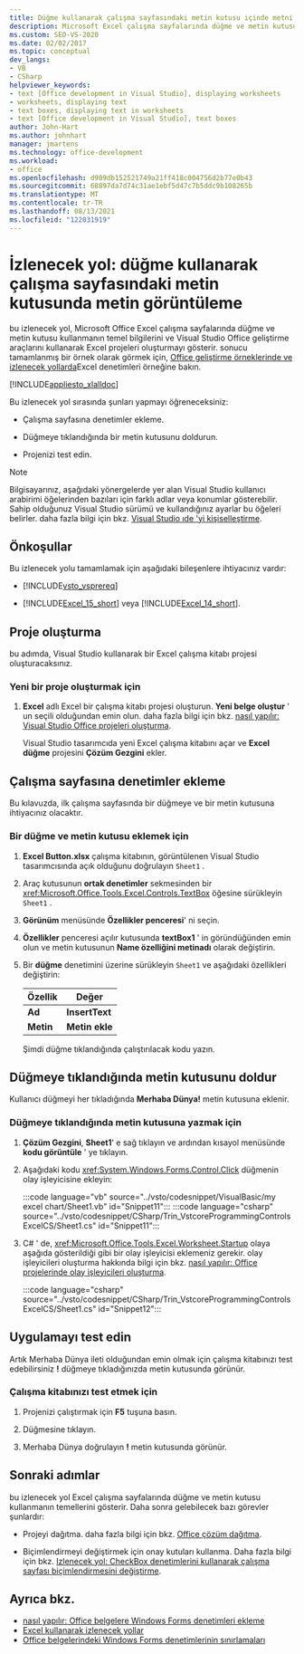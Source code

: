 ```yaml
---
title: Düğme kullanarak çalışma sayfasındaki metin kutusu içinde metni görüntüle
description: Microsoft Excel çalışma sayfalarında düğme ve metin kutusu kullanmayla ilgili temel bilgileri öğrenin. ayrıca, Visual Studio Office geliştirme araçlarını kullanarak Excel projeleri oluşturun.
ms.custom: SEO-VS-2020
ms.date: 02/02/2017
ms.topic: conceptual
dev_langs:
- VB
- CSharp
helpviewer_keywords:
- text [Office development in Visual Studio], displaying worksheets
- worksheets, displaying text
- text boxes, displaying text in worksheets
- text [Office development in Visual Studio], text boxes
author: John-Hart
ms.author: johnhart
manager: jmartens
ms.technology: office-development
ms.workload:
- office
ms.openlocfilehash: d909db152521749a21ff418c004756d2b77e0b43
ms.sourcegitcommit: 68897da7d74c31ae1ebf5d47c7b5ddc9b108265b
ms.translationtype: MT
ms.contentlocale: tr-TR
ms.lasthandoff: 08/13/2021
ms.locfileid: "122031919"
---
```

# <a name="walkthrough-display-text-in-a-text-box-in-a-worksheet-using-a-button"></a>İzlenecek yol: düğme kullanarak çalışma sayfasındaki metin kutusunda metin görüntüleme
  bu izlenecek yol, Microsoft Office Excel çalışma sayfalarında düğme ve metin kutusu kullanmanın temel bilgilerini ve Visual Studio Office geliştirme araçlarını kullanarak Excel projeleri oluşturmayı gösterir. sonucu tamamlanmış bir örnek olarak görmek için, [Office geliştirme örneklerinde ve izlenecek yollarda](../vsto/office-development-samples-and-walkthroughs.md)Excel denetimleri örneğine bakın.

 [!INCLUDE[appliesto_xlalldoc](../vsto/includes/appliesto-xlalldoc-md.md)]

 Bu izlenecek yol sırasında şunları yapmayı öğreneceksiniz:

- Çalışma sayfasına denetimler ekleme.

- Düğmeye tıklandığında bir metin kutusunu doldurun.

- Projenizi test edin.

> [!NOTE]
> Bilgisayarınız, aşağıdaki yönergelerde yer alan Visual Studio kullanıcı arabirimi öğelerinden bazıları için farklı adlar veya konumlar gösterebilir. Sahip olduğunuz Visual Studio sürümü ve kullandığınız ayarlar bu öğeleri belirler. daha fazla bilgi için bkz. [Visual Studio ıde 'yi kişiselleştirme](../ide/personalizing-the-visual-studio-ide.md).

## <a name="prerequisites"></a>Önkoşullar
 Bu izlenecek yolu tamamlamak için aşağıdaki bileşenlere ihtiyacınız vardır:

- [!INCLUDE[vsto_vsprereq](../vsto/includes/vsto-vsprereq-md.md)]

- [!INCLUDE[Excel_15_short](../vsto/includes/excel-15-short-md.md)] veya [!INCLUDE[Excel_14_short](../vsto/includes/excel-14-short-md.md)].

## <a name="create-the-project"></a>Proje oluşturma
 bu adımda, Visual Studio kullanarak bir Excel çalışma kitabı projesi oluşturacaksınız.

### <a name="to-create-a-new-project"></a>Yeni bir proje oluşturmak için

1. **Excel** adlı Excel bir çalışma kitabı projesi oluşturun. **Yeni belge oluştur** ' un seçili olduğundan emin olun. daha fazla bilgi için bkz. [nasıl yapılır: Visual Studio Office projeleri oluşturma](../vsto/how-to-create-office-projects-in-visual-studio.md).

     Visual Studio tasarımcıda yeni Excel çalışma kitabını açar ve **Excel düğme** projesini **Çözüm Gezgini** ekler.

## <a name="add-controls-to-the-worksheet"></a>Çalışma sayfasına denetimler ekleme
 Bu kılavuzda, ilk çalışma sayfasında bir düğmeye ve bir metin kutusuna ihtiyacınız olacaktır.

### <a name="to-add-a-button-and-a-text-box"></a>Bir düğme ve metin kutusu eklemek için

1. **Excel Button.xlsx** çalışma kitabının, görüntülenen Visual Studio tasarımcısında açık olduğunu doğrulayın `Sheet1` .

2. Araç kutusunun **ortak denetimler** sekmesinden bir <xref:Microsoft.Office.Tools.Excel.Controls.TextBox> öğesine sürükleyin `Sheet1` .

3. **Görünüm** menüsünde **Özellikler penceresi**' ni seçin.

4. **Özellikler** penceresi açılır kutusunda **textBox1** ' in göründüğünden emin olun ve metin kutusunun **Name özelliğini metinadı** olarak değiştirin. 

5. Bir **düğme** denetimini üzerine sürükleyin `Sheet1` ve aşağıdaki özellikleri değiştirin:

   |Özellik|Değer|
   |--------------|-----------|
   |**Ad**|**InsertText**|
   |**Metin**|**Metin ekle**|

   Şimdi düğme tıklandığında çalıştırılacak kodu yazın.

## <a name="populate-the-text-box-when-the-button-is-clicked"></a>Düğmeye tıklandığında metin kutusunu doldur
 Kullanıcı düğmeyi her tıkladığında **Merhaba Dünya!** metin kutusuna eklenir.

### <a name="to-write-to-the-text-box-when-the-button-is-clicked"></a>Düğmeye tıklandığında metin kutusuna yazmak için

1. **Çözüm Gezgini**, **Sheet1**' e sağ tıklayın ve ardından kısayol menüsünde **kodu görüntüle** ' ye tıklayın.

2. Aşağıdaki kodu <xref:System.Windows.Forms.Control.Click> düğmenin olay işleyicisine ekleyin:

     :::code language="vb" source="../vsto/codesnippet/VisualBasic/my excel chart/Sheet1.vb" id="Snippet11":::
     :::code language="csharp" source="../vsto/codesnippet/CSharp/Trin_VstcoreProgrammingControlsExcelCS/Sheet1.cs" id="Snippet11":::

3. C# ' de, <xref:Microsoft.Office.Tools.Excel.Worksheet.Startup> olaya aşağıda gösterildiği gibi bir olay işleyicisi eklemeniz gerekir. olay işleyicileri oluşturma hakkında bilgi için bkz. [nasıl yapılır: Office projelerinde olay işleyicileri oluşturma](../vsto/how-to-create-event-handlers-in-office-projects.md).

     :::code language="csharp" source="../vsto/codesnippet/CSharp/Trin_VstcoreProgrammingControlsExcelCS/Sheet1.cs" id="Snippet12":::

## <a name="test-the-application"></a>Uygulamayı test edin
 Artık Merhaba Dünya ileti olduğundan emin olmak için çalışma kitabınızı test edebilirsiniz **!** düğmeye tıkladığınızda metin kutusunda görünür.

### <a name="to-test-your-workbook"></a>Çalışma kitabınızı test etmek için

1. Projenizi çalıştırmak için **F5** tuşuna basın.

2. Düğmesine tıklayın.

3. Merhaba Dünya doğrulayın **!** metin kutusunda görünür.

## <a name="next-steps"></a>Sonraki adımlar
 bu izlenecek yol Excel çalışma sayfalarında düğme ve metin kutusu kullanmanın temellerini gösterir. Daha sonra gelebilecek bazı görevler şunlardır:

- Projeyi dağıtma. daha fazla bilgi için bkz. [Office çözüm dağıtma](../vsto/deploying-an-office-solution.md).

- Biçimlendirmeyi değiştirmek için onay kutuları kullanma. Daha fazla bilgi için bkz. [Izlenecek yol: CheckBox denetimlerini kullanarak çalışma sayfası biçimlendirmesini değiştirme](../vsto/walkthrough-changing-worksheet-formatting-using-checkbox-controls.md).

## <a name="see-also"></a>Ayrıca bkz.
- [nasıl yapılır: Office belgelere Windows Forms denetimleri ekleme](../vsto/how-to-add-windows-forms-controls-to-office-documents.md)
- [Excel kullanarak izlenecek yollar](../vsto/walkthroughs-using-excel.md)
- [Office belgelerindeki Windows Forms denetimlerinin sınırlamaları](../vsto/limitations-of-windows-forms-controls-on-office-documents.md)
